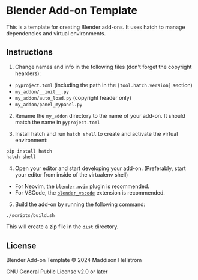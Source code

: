 # Blender Add-on Template

This is a template for creating Blender add-ons. It uses hatch to manage dependencies and virtual environments.

## Instructions

1. Change names and info in the following files (don't forget the copyright hearders):
  - `pyproject.toml` (including the path in the `[tool.hatch.version]` section)
  - `my_addon/__init__.py`
  - `my_addon/auto_load.py` (copyright header only)
  - `my_addon/panel_mypanel.py`

2. Rename the `my_addon` directory to the name of your add-on. It should match the name in `pyproject.toml`

3. Install hatch and run `hatch shell` to create and activate the virtual environment:

```bash
pip install hatch
hatch shell
```

4. Open your editor and start developing your add-on. (Preferably, start your editor from inside of the virtualenv shell)
  - For Neovim, the [`blender.nvim`](https://github.com/b0o/blender.nvim) plugin is recommended.
  - For VSCode, the [`blender_vscode`](https://github.com/JacquesLucke/blender_vscode) extension is recommended.

5. Build the add-on by running the following command:

  ```bash
  ./scripts/build.sh
  ```

  This will create a zip file in the `dist` directory.

## License

Blender Add-on Template &copy; 2024 Maddison Hellstrom

GNU General Public License v2.0 or later

